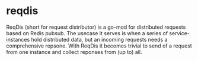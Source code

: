 # reqdis
ReqDis (short for request distributor) is a go-mod for distributed requests based on Redis pubsub. The usecase it serves is when a series of service-instances hold distributed data, but an incoming requests needs a comprehensive repsone. With ReqDis it becomes trivial to send of a request from one instance and collect reponses from (up to) all.
